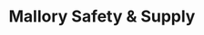 ---
title: "Mallory Safety & Supply"
url: /bellingham/mallory-safety-und-supply/
shop: Baustoffe
---
